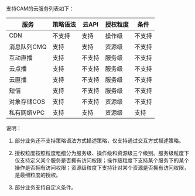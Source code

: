 支持CAM的云服务列表如下：

| 服务 | 策略语法 | 云API |授权粒度 | 条件 |
|---------|---------|---------|---------|---------|
| CDN | 不支持 | 	支持 | 操作级 | 不支持 |
|消息队列CMQ|支持|支持|资源级|不支持|
| 互动直播 | 支持 | 不支持 | 服务级 | 不支持 |
| 云点播 | 支持 | 不支持 | 服务级 | 不支持 |
| 云直播 | 支持 | 不支持 | 服务级 | 不支持 |
| 短信 |支持 | 不支持 | 服务级 | 不支持 |
| 对象存储COS | 支持 | 不支持 | 资源级 | 不支持 |
| 私有网络VPC | 支持 | 支持  | 资源级 | 支持 |

说明：

1) 部分业务还不支持策略语法方式描述策略，仅支持通过交互方式描述策略。

2) 授权粒度按照粒度粗细分为服务级、操作级和资源级三个级别。服务级粒度下仅支持定义某个服务是否拥有访问权限；操作级粒度下支持某个服务下的某个操作是否拥有访问权限；资源级粒度下支持针对某个资源是否拥有访问权限，是最细粒度的授权。

3) 部分业务支持自定义条件。
